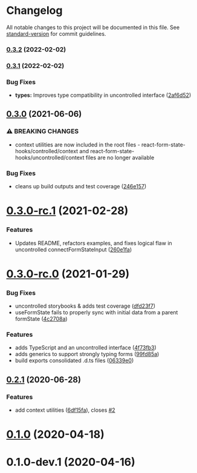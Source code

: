 # Changelog

All notable changes to this project will be documented in this file. See [standard-version](https://github.com/conventional-changelog/standard-version) for commit guidelines.

### [0.3.2](https://github.com/bvalyou/react-form-state-hooks/compare/v0.3.1...v0.3.2) (2022-02-02)

### [0.3.1](https://github.com/bvalyou/react-form-state-hooks/compare/v0.3.0...v0.3.1) (2022-02-02)


### Bug Fixes

* **types:** Improves type compatibility in uncontrolled interface ([2af6d52](https://github.com/bvalyou/react-form-state-hooks/commit/2af6d528e57e4fd1a0dbe149839ecef0e202bd0e))

## [0.3.0](https://github.com/bvalyou/react-form-state-hooks/compare/v0.3.0-rc.1...v0.3.0) (2021-06-06)


### ⚠ BREAKING CHANGES

* context utilities are now included in the root files - react-form-state-hooks/controlled/context and react-form-state-hooks/uncontrolled/context files are no longer available

### Bug Fixes

* cleans up build outputs and test coverage ([246e157](https://github.com/bvalyou/react-form-state-hooks/commit/246e157005cc4f54d70d11dbb3660b33d79d94e1))

# [0.3.0-rc.1](https://github.com/bvalyou/react-form-state-hooks/compare/v0.3.0-rc.0...v0.3.0-rc.1) (2021-02-28)


### Features

* Updates README, refactors examples, and fixes logical flaw in uncontrolled connectFormStateInput ([260e1fa](https://github.com/bvalyou/react-form-state-hooks/commit/260e1facc14ce4e4bf2e61742b209243858bcebf))



# [0.3.0-rc.0](https://github.com/bvalyou/react-form-state-hooks/compare/0.2.1...v0.3.0-rc.0) (2021-01-29)


### Bug Fixes

* uncontrolled storybooks & adds test coverage ([dfd23f7](https://github.com/bvalyou/react-form-state-hooks/commit/dfd23f76a69a642b626203e0265aea1ab7eb9e0f))
* useFormState fails to properly sync with initial data from a parent formState ([4c2708a](https://github.com/bvalyou/react-form-state-hooks/commit/4c2708a8e8aef503cd2c9fc93d3c5472b6d4c6b0))


### Features

* adds TypeScript and an uncontrolled interface ([4f73fb3](https://github.com/bvalyou/react-form-state-hooks/commit/4f73fb3297e81470dc9f50b1c005e3f97c67eda1))
* adds generics to support strongly typing forms ([99fd85a](https://github.com/bvalyou/react-form-state-hooks/commit/99fd85aeeb53cd89030c6e2514c4e35766e30078))
* build exports consolidated .d.ts files ([06339e0](https://github.com/bvalyou/react-form-state-hooks/commit/06339e0343a1b679c87f9cc6e9eef6302b60e3e6))



## [0.2.1](https://github.com/bvalyou/react-form-state-hooks/compare/0.2.0...0.2.1) (2020-06-28)


### Features

* add context utilities ([6df15fa](https://github.com/bvalyou/react-form-state-hooks/commit/6df15fa7425302fcb7700b05cc627db286a77a5b)), closes [#2](https://github.com/bvalyou/react-form-state-hooks/issues/2)



# [0.1.0](https://github.com/bvalyou/react-form-state-hooks/compare/0.1.0-dev.1...0.1.0) (2020-04-18)



# 0.1.0-dev.1 (2020-04-16)
